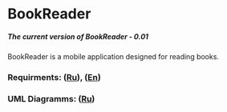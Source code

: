 # BookReader
##### The current version of BookReader - 0.01
BookReader is a mobile application designed for reading books.
### Requirments: ([Ru](https://github.com/DaniilPshenichny/BookReader/blob/master/docs/ProjectDocumentation/SRS(RU).md)), ([En](https://github.com/DaniilPshenichny/BookReader/blob/master/docs/ProjectDocumentation/SRS(EN).md))
### UML Diagramms: ([Ru](https://github.com/DaniilPshenichny/BookReader/tree/master/docs/Diagramms))
